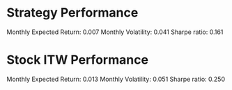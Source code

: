 # Strategy Performance
Monthly Expected Return: 0.007
Monthly Volatility: 0.041
Sharpe ratio: 0.161
# Stock ITW Performance
Monthly Expected Return: 0.013
Monthly Volatility: 0.051
Sharpe ratio: 0.250
